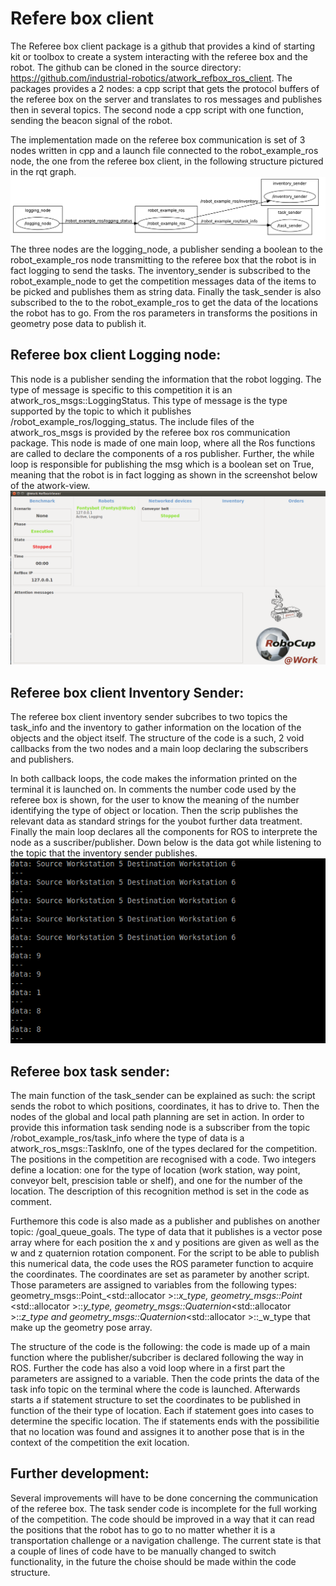 # Refere box client

The Referee box client package is a github that provides a kind of starting kit or toolbox to create a system interacting with the referee box and the robot. The github can be cloned in the source directory: https://github.com/industrial-robotics/atwork_refbox_ros_client. The packages provides a 2 nodes: a cpp script that gets the protocol buffers of the referee box on the server and translates to ros messages and publishes then in several topics. The second node a cpp script with one function, sending the beacon signal of the robot.

The implementation made on the referee box communication is set of 3 nodes written in cpp and a launch file connected to the robot_example_ros node, the one from the referee box client, in the following structure pictured in the rqt graph.
![alt text](https://github.com/Youbotfontysatwork/youbot_fontys/blob/master/atwork_refbox_ros_client/rqt.png)
The three nodes are the logging_node, a publisher sending a boolean to the robot_example_ros node transmitting to the referee box that the robot is in fact logging to send the tasks. The inventory_sender is subscribed to the robot_example_node to get the competition messages data of the items to be picked and publishes them as string data. Finally the task_sender is also subscribed to the to the robot_example_ros to get the data of the locations the robot has to go. From the ros parameters in transforms the positions in geometry pose data to publish it.

## Referee box client Logging node:

This node is a publisher sending the information that the robot logging. The type of message is specific to this competition it is an atwork_ros_msgs::LoggingStatus. This type of message is the type supported by the topic to which it publishes /robot_example_ros/logging_status. The include files of the atwork_ros_msgs is provided by the referee box ros communication package. This node is made of one main loop, where all the Ros functions are called to declare the components of a ros publisher. Further, the while loop is responsible for publishing the msg which is a boolean set on True, meaning that the robot is in fact logging as shown in the screenshot below of the atwork-view.
![alt text](https://github.com/Youbotfontysatwork/youbot_fontys/blob/master/atwork_refbox_ros_client/loggingg.png)

## Referee box client Inventory Sender:

The referee box client inventory sender subcribes to two topics the task_info and the inventory to gather information on the location of the objects and the object itself. The structure of the code is a such, 2 void callbacks from the two nodes and a main loop declaring the subscribers and publishers.

In both callback loops, the code makes the information printed on the terminal it is launched on. In comments the number code used by the referee box is shown, for the user to know the
 meaning of the number identifying the type of object or location. Then the scrip publishes the relevant data as standard strings for the youbot further data treatment. Finally the main loop declares all the components for ROS to interprete the node as a suscriber/publisher. Down below is the data got while listening to the topic that the inventory sender publishes.
![alt text](https://github.com/Youbotfontysatwork/youbot_fontys/blob/master/atwork_refbox_ros_client/source.png)

## Referee box task sender:

The main function of the task_sender can be explained as such: the script sends the robot to which positions, coordinates, it has to drive to. Then the nodes of the global and local path planning are set in action. In order to provide this information task sending node is a subscriber from the topic /robot_example_ros/task_info where the type of data is a atwork_ros_msgs::TaskInfo, one of the types declared for the competition. The positions in the competition are recognised with a code. Two integers define a location: one for the type of location (work station, way point, conveyor belt, prescision table or shelf), and one for the number of the location. The description of this recognition method is set in the code as comment. 

Furthemore this code is also made as a publisher and publishes on another topic: /goal_queue_goals. The type of data that it publishes is a vector pose array where for each position the x and y positions are given as well as the w and z quaternion rotation component. For the script to be able to publish this numerical data, the code uses the ROS parameter function to acquire the coordinates. The coordinates are set as parameter by another script. Those parameters are assigned to variables from the following types: geometry_msgs::Point_<std::allocator<void> >::_x_type, geometry_msgs::Point_ <std::allocator<void> >::_y_type, geometry_msgs::Quaternion_<std::allocator<void> >::_z_type and geometry_msgs::Quaternion_<std::allocator<void> >::_w_type that make up the geometry pose array.

The structure of the code is the following: the code is made up of a main function where the publisher/subcriber is declared following the way in ROS. Further the code has also a void loop where in a first part the parameters are assigned to a variable. Then the code prints the data of the task info topic on the terminal where the code is launched. Afterwards starts a if statement structure to set the coordinates to be published in function of the their type of location. Each if statement goes into cases to determine the specific location. The if statements ends with the possibilitie that no location was found and assignes it to another pose that is in the context of the competition the exit location.

## Further development:

Several improvements will have to be done concerning the communication of the referee box. The task sender code is incomplete for the full working of the competition. The code should be improved in a way that it can read the positions that the robot has to go to no matter whether it is a transportation challenge or a navigation challenge. The current state is that a couple of lines of code have to be manually changed to switch functionality, in the future the choise should be made within the code structure. 
